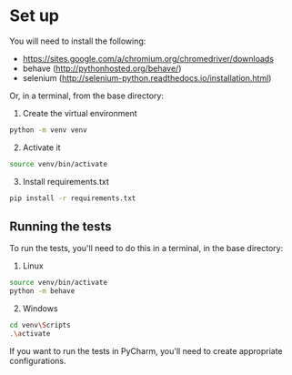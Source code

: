 # Set up

You will need to install the following:

- https://sites.google.com/a/chromium.org/chromedriver/downloads
- behave (http://pythonhosted.org/behave/)
- selenium (http://selenium-python.readthedocs.io/installation.html)

Or, in a terminal, from the base directory:

1. Create the virtual environment
```bash
python -m venv venv
```
2. Activate it
```bash
source venv/bin/activate
```
3. Install requirements.txt
```bash
pip install -r requirements.txt
```

## Running the tests

To run the tests, you'll need to do this in a terminal, in the base directory:
1. Linux
```bash
source venv/bin/activate
python -m behave
```
2. Windows
```bash
cd venv\Scripts
.\activate
```

If you want to run the tests in PyCharm, you'll need to create appropriate configurations.
